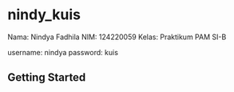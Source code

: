 # nindy_kuis

Nama: Nindya Fadhila
NIM: 124220059
Kelas: Praktikum PAM SI-B

username: nindya
password: kuis

## Getting Started


